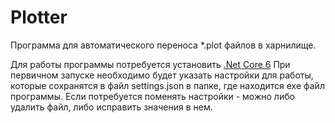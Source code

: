 # Plotter
Программа для автоматического переноса *.plot файлов в харнилище.

Для работы программы потребуется установить [.Net Core 6](https://dotnet.microsoft.com/en-us/download)
При первичном запуске необходимо будет указать настройки для работы, которые сохранятся в файл settings.json в папке, где находится exe файл программы. 
Если потребуется поменять настройки - можно либо удалить файл, либо исправить значения в нем.
